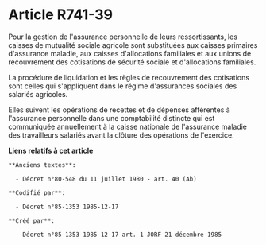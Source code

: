 # Article R741-39

Pour la gestion de l'assurance personnelle de leurs ressortissants, les caisses de mutualité sociale agricole sont
substituées aux caisses primaires d'assurance maladie, aux caisses d'allocations familiales et aux unions de recouvrement des
cotisations de sécurité sociale et d'allocations familiales. 

La procédure de liquidation et les règles de recouvrement des cotisations sont celles qui s'appliquent dans le régime
d'assurances sociales des salariés agricoles. 

Elles suivent les opérations de recettes et de dépenses afférentes à l'assurance personnelle dans une comptabilité distincte
qui est communiquée annuellement à la caisse nationale de l'assurance maladie des travailleurs salariés avant la clôture des
opérations de l'exercice.

**Liens relatifs à cet article**

	**Anciens textes**:

	  - Décret n°80-548 du 11 juillet 1980 - art. 40 (Ab)

	**Codifié par**:

	  - Décret n°85-1353 1985-12-17

	**Créé par**:

	  - Décret n°85-1353 1985-12-17 art. 1 JORF 21 décembre 1985
